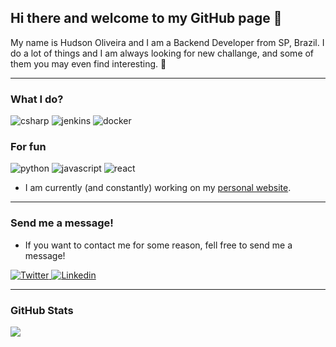 ## Hi there and welcome to my GitHub page 👋

My name is Hudson Oliveira and I am a Backend Developer from SP, Brazil. I do a lot of things and I am always looking for new challange, and some of them you may even find interesting. 🤞

---

### What I do?
<p>
  <img alt="csharp" src="https://img.shields.io/badge/C%23-239120?logo=c-sharp&logoColor=white&style=for-the-badge" />
  <img alt="jenkins" src="https://img.shields.io/badge/Jenkins-D24939?logo=jenkins&logoColor=white&style=for-the-badge" />
  <img alt="docker" src="https://img.shields.io/badge/Docker-2496ED?logo=docker&logoColor=white&style=for-the-badge" />
</p>

### For fun
<p>
  <img alt="python" src="https://img.shields.io/badge/Python-F7DF1E?logo=python&logoColor=white&style=for-the-badge" />
  <img alt="javascript" src="https://img.shields.io/badge/JavaScript-F7DF1E?logo=javascript&logoColor=white&style=for-the-badge" />
  <img alt="react" src="https://img.shields.io/badge/React-61DAFB?logo=react&logoColor=white&style=for-the-badge" />
</p>

- I am currently (and constantly) working on my <a href="https://grimmhud.com">personal website</a>.

---

### Send me a message!
- If you want to contact me for some reason, fell free to send me a message!

<p>
  <a href="https://twitter.com/grimmhud">
    <img
      alt="Twitter"
      src="https://img.shields.io/badge/Twitter-1DA1F2?logo=twitter&logoColor=white&style=for-the-badge"
    />
  </a>
  </a>
  <a href="https://www.linkedin.com/in/grimmhud/">
    <img
      alt="Linkedin"
      src="https://img.shields.io/badge/linkedin-0077B5?logo=linkedin&logoColor=white&style=for-the-badge"
    />
  </a>
</p>

---

### GitHub Stats

<img
  src="https://github-readme-stats.vercel.app/api?username=grimmhud&count_private=true&title_color=FD9047&icon_color=FD9047&text_color=0C2233&custom_title=Hudson+Oliveira's+GitHub+Stats&show_icons=true"
/>
